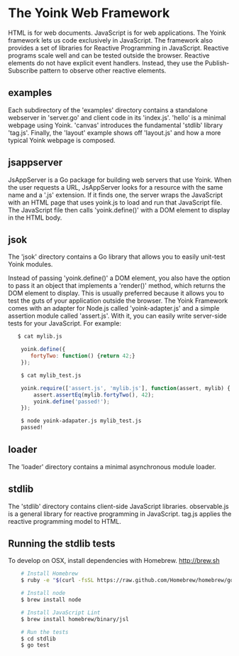 The Yoink Web Framework
=======================

HTML is for web documents.  JavaScript is for web applications.  The Yoink framework
lets us code exclusively in JavaScript.  The framework also provides a set of
libraries for Reactive Programming in JavaScript.  Reactive programs scale well
and can be tested outside the browser.  Reactive elements do not have explicit 
event handlers.  Instead, they use the Publish-Subscribe pattern to observe other
reactive elements.

examples
----

Each subdirectory of the 'examples' directory contains a standalone webserver
in 'server.go' and client code in its 'index.js'.  'hello' is a minimal webpage
using Yoink.  'canvas' introduces the fundamental 'stdlib' library 'tag.js'.
Finally, the 'layout' example shows off 'layout.js' and how a more typical Yoink
webpage is composed.


jsappserver
----

JsAppServer is a Go package for building web servers that use Yoink.  When the
user requests a URL, JsAppServer looks for a resource with the same name and a
'.js' extension.  If it finds one, the server wraps the JavaScript with an HTML
page that uses yoink.js to load and run that JavaScript file.  The JavaScript
file then calls 'yoink.define()' with a DOM element to display in the HTML body.


jsok
----

The 'jsok' directory contains a Go library that allows you to easily unit-test
Yoink modules.

Instead of passing 'yoink.define()' a DOM element, you also have the option to
pass it an object that implements a 'render()' method, which returns the DOM
element to display.  This is usually preferred because it allows you to test
the guts of your application outside the browser.  The Yoink Framework comes
with an adapter for Node.js called 'yoink-adapter.js' and a simple assertion
module called 'assert.js'.  With it, you can easily write server-side tests
for your JavaScript.  For example:

```bash
   $ cat mylib.js
```

```javascript
    yoink.define({
       fortyTwo: function() {return 42;}
    });
```

```bash
    $ cat mylib_test.js
```

```javascript
    yoink.require(['assert.js', 'mylib.js'], function(assert, mylib) {
        assert.assertEq(mylib.fortyTwo(), 42);
        yoink.define('passed!');
    });
```

```bash
    $ node yoink-adapater.js mylib_test.js
    passed!
```    


loader
----

The 'loader' directory contains a minimal asynchronous module loader.


stdlib
----

The 'stdlib' directory contains client-side JavaScript libraries.  observable.js is
a general library for reactive programming in JavaScript.  tag.js applies the
reactive programming model to HTML.


Running the stdlib tests
------------

To develop on OSX, install dependencies with Homebrew. http://brew.sh

```bash
    # Install Homebrew
    $ ruby -e "$(curl -fsSL https://raw.github.com/Homebrew/homebrew/go/install)"

    # Install node
    $ brew install node

    # Install JavaScript Lint
    $ brew install homebrew/binary/jsl

    # Run the tests
    $ cd stdlib
    $ go test
```
